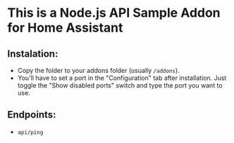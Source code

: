# This is a Node.js API Sample Addon for Home Assistant

## Instalation:

- Copy the folder to your addons folder (usually `/addons`).
- You'll have to set a port in the "Configuration" tab after installation. Just toggle the "Show disabled ports" switch and type the port you want to use.

## Endpoints:

- `api/ping`
